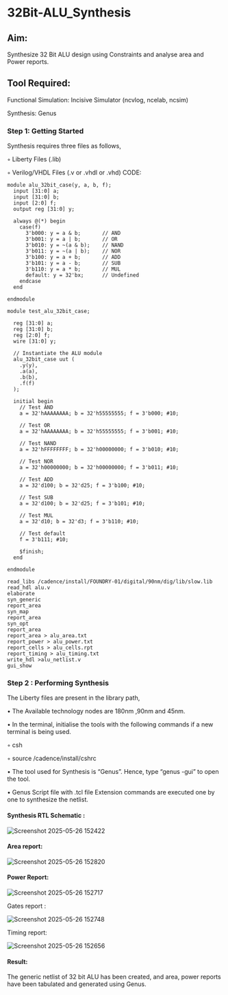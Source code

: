 # 32Bit-ALU_Synthesis

## Aim:

Synthesize 32 Bit ALU design using Constraints and analyse area and Power reports.

## Tool Required:

Functional Simulation: Incisive Simulator (ncvlog, ncelab, ncsim)

Synthesis: Genus

### Step 1: Getting Started

Synthesis requires three files as follows,

◦ Liberty Files (.lib)

◦ Verilog/VHDL Files (.v or .vhdl or .vhd)
CODE:
```
module alu_32bit_case(y, a, b, f);
  input [31:0] a;
  input [31:0] b;
  input [2:0] f;
  output reg [31:0] y;

  always @(*) begin
    case(f)
      3'b000: y = a & b;       // AND
      3'b001: y = a | b;       // OR
      3'b010: y = ~(a & b);    // NAND
      3'b011: y = ~(a | b);    // NOR
      3'b100: y = a + b;       // ADD
      3'b101: y = a - b;       // SUB
      3'b110: y = a * b;       // MUL
      default: y = 32'bx;      // Undefined
    endcase
  end

endmodule
```
```
module test_alu_32bit_case;

  reg [31:0] a;
  reg [31:0] b;
  reg [2:0] f;
  wire [31:0] y;

  // Instantiate the ALU module
  alu_32bit_case uut (
    .y(y),
    .a(a),
    .b(b),
    .f(f)
  );

  initial begin
    // Test AND
    a = 32'hAAAAAAAA; b = 32'h55555555; f = 3'b000; #10;
    
    // Test OR
    a = 32'hAAAAAAAA; b = 32'h55555555; f = 3'b001; #10;

    // Test NAND
    a = 32'hFFFFFFFF; b = 32'h00000000; f = 3'b010; #10;

    // Test NOR
    a = 32'h00000000; b = 32'h00000000; f = 3'b011; #10;

    // Test ADD
    a = 32'd100; b = 32'd25; f = 3'b100; #10;

    // Test SUB
    a = 32'd100; b = 32'd25; f = 3'b101; #10;

    // Test MUL
    a = 32'd10; b = 32'd3; f = 3'b110; #10;

    // Test default
    f = 3'b111; #10;

    $finish;
  end

endmodule
```
```
read_libs /cadence/install/FOUNDRY-01/digital/90nm/dig/lib/slow.lib
read_hdl alu.v
elaborate
syn_generic
report_area
syn_map
report_area
syn_opt
report_area 
report_area > alu_area.txt
report_power > alu_power.txt
report_cells > alu_cells.rpt
report_timing > alu_timing.txt
write_hdl >alu_netlist.v
gui_show
```

### Step 2 : Performing Synthesis

The Liberty files are present in the library path,

• The Available technology nodes are 180nm ,90nm and 45nm.

• In the terminal, initialise the tools with the following commands if a new terminal is being
used.

◦ csh

◦ source /cadence/install/cshrc

• The tool used for Synthesis is “Genus”. Hence, type “genus -gui” to open the tool.

• Genus Script file with .tcl file Extension commands are executed one by one to synthesize the netlist.

#### Synthesis RTL Schematic :
![Screenshot 2025-05-26 152422](https://github.com/user-attachments/assets/4ddd7d93-a2ec-43e4-9328-5e155e4bac10)


#### Area report:

![Screenshot 2025-05-26 152820](https://github.com/user-attachments/assets/a874e1cb-56a9-4207-8824-b1df025d7cbf)

#### Power Report:

![Screenshot 2025-05-26 152717](https://github.com/user-attachments/assets/4ab38059-0499-4019-a07b-5439a6352964)

Gates report :

![Screenshot 2025-05-26 152748](https://github.com/user-attachments/assets/3ec8ea18-02c6-43ab-8b1b-d4d2f09b50e4)

Timing report:


![Screenshot 2025-05-26 152656](https://github.com/user-attachments/assets/8ad830cd-ab8f-4981-b2de-4d3544f2785c)


#### Result: 

The generic netlist of 32 bit ALU  has been created, and area, power reports have been tabulated and generated using Genus.
